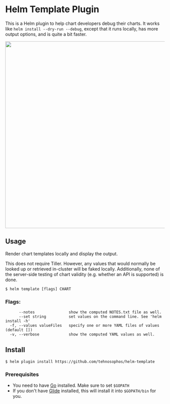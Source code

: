 # Helm Template Plugin

This is a Helm plugin to help chart developers debug their charts. It works like
`helm install --dry-run --debug`, except that it runs locally, has more output
options, and is quite a bit faster.

<a href="https://asciinema.org/a/8kuehzpx5xyl8cm3cairica8z" target="_blank"><img src="https://asciinema.org/a/8kuehzpx5xyl8cm3cairica8z.png" width="589"/></a>

## Usage

Render chart templates locally and display the output.

This does not require Tiller. However, any values that would normally be
looked up or retrieved in-cluster will be faked locally. Additionally, none
of the server-side testing of chart validity (e.g. whether an API is supported)
is done.

```
$ helm template [flags] CHART
```

### Flags:

```
      --notes               show the computed NOTES.txt file as well.
      --set string          set values on the command line. See 'helm install -h'
  -f, --values valueFiles   specify one or more YAML files of values (default [])
  -v, --verbose             show the computed YAML values as well.
```


## Install

```
$ helm plugin install https://github.com/tehnosophos/helm-template
```

### Prerequisites

- You need to have [Go](http://golang.org) installed. Make sure to set `$GOPATH`
- If you don't have [Glide](http://glide.sh) installed, this will install it into
  `$GOPATH/bin` for you.
